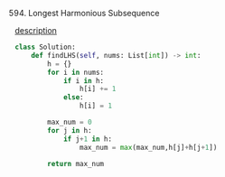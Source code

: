 594. Longest Harmonious Subsequence

[description](https://leetcode.com/problems/longest-harmonious-subsequence/)

```python
class Solution:
    def findLHS(self, nums: List[int]) -> int:
        h = {}
        for i in nums:
            if i in h:
                h[i] += 1
            else:
                h[i] = 1

        max_num = 0
        for j in h:
            if j+1 in h:
                max_num = max(max_num,h[j]+h[j+1])
            
        return max_num
```
